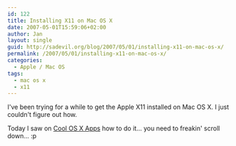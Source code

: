 ```yaml
---
id: 122
title: Installing X11 on Mac OS X
date: 2007-05-01T15:59:06+02:00
author: Jan
layout: single
guid: http://sadevil.org/blog/2007/05/01/installing-x11-on-mac-os-x/
permalink: /2007/05/01/installing-x11-on-mac-os-x/
categories:
  - Apple / Mac OS
tags:
  - mac os x
  - x11
---
```

I've been trying for a while to get the Apple X11 installed on Mac OS X. I just couldn't figure out how.

Today I saw on [Cool OS X Apps](http://www.coolosxapps.net/2007/04/28/installing-x11-using-os-x-104-tiger/) how to do it... you need to freakin' scroll down... :p